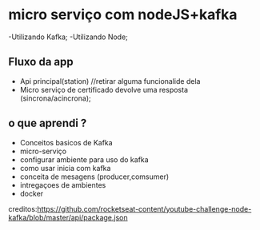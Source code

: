 # micro serviço com nodeJS+kafka

-Utilizando Kafka;
-Utilizando Node;

## Fluxo da app

- Api principal(station) //retirar alguma funcionalide dela
- Micro serviço de certificado devolve uma resposta (sincrona/acincrona);

## o que aprendi ?

- Conceitos basicos de Kafka
- micro-serviço
- configurar ambiente para uso do kafka
- como usar inicia com kafka
- conceita de mesagens (producer,comsumer)
- intregaçoes de ambientes
- docker

creditos:https://github.com/rocketseat-content/youtube-challenge-node-kafka/blob/master/api/package.json
